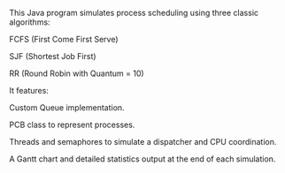 This Java program simulates process scheduling using three classic algorithms:

FCFS (First Come First Serve)

SJF (Shortest Job First)

RR (Round Robin with Quantum = 10)

It features:

Custom Queue implementation.

PCB class to represent processes.

Threads and semaphores to simulate a dispatcher and CPU coordination.

A Gantt chart and detailed statistics output at the end of each simulation.
